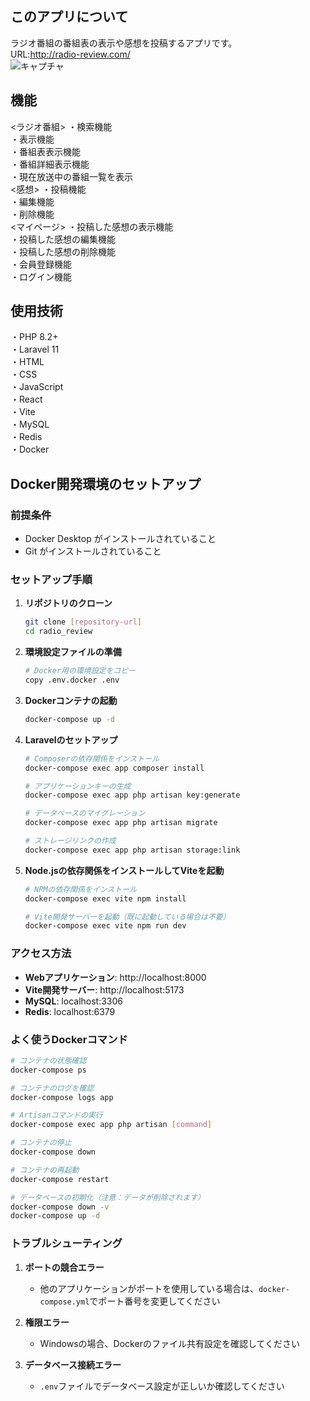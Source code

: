 ## このアプリについて
ラジオ番組の番組表の表示や感想を投稿するアプリです。<br>
URL:http://radio-review.com/<br>
![キャプチャ](https://user-images.githubusercontent.com/59298479/82464028-87da0280-9af8-11ea-908c-1d1bda0c0905.PNG)

## 機能
<ラジオ番組>
・検索機能<br>
・表示機能<br>
・番組表表示機能<br>
・番組詳細表示機能<br>
・現在放送中の番組一覧を表示<br>
<感想>
・投稿機能<br>
・編集機能<br>
・削除機能<br>
<マイページ>
・投稿した感想の表示機能<br>
・投稿した感想の編集機能<br>
・投稿した感想の削除機能<br>
・会員登録機能<br>
・ログイン機能<br>


## 使用技術
・PHP 8.2+<br>
・Laravel 11<br>
・HTML<br>
・CSS<br>
・JavaScript<br>
・React<br>
・Vite<br>
・MySQL<br>
・Redis<br>
・Docker<br>

## Docker開発環境のセットアップ

### 前提条件
- Docker Desktop がインストールされていること
- Git がインストールされていること

### セットアップ手順

1. **リポジトリのクローン**
   ```bash
   git clone [repository-url]
   cd radio_review
   ```

2. **環境設定ファイルの準備**
   ```bash
   # Docker用の環境設定をコピー
   copy .env.docker .env
   ```

3. **Dockerコンテナの起動**
   ```bash
   docker-compose up -d
   ```

4. **Laravelのセットアップ**
   ```bash
   # Composerの依存関係をインストール
   docker-compose exec app composer install

   # アプリケーションキーの生成
   docker-compose exec app php artisan key:generate

   # データベースのマイグレーション
   docker-compose exec app php artisan migrate

   # ストレージリンクの作成
   docker-compose exec app php artisan storage:link
   ```

5. **Node.jsの依存関係をインストールしてViteを起動**
   ```bash
   # NPMの依存関係をインストール
   docker-compose exec vite npm install

   # Vite開発サーバーを起動（既に起動している場合は不要）
   docker-compose exec vite npm run dev
   ```

### アクセス方法
- **Webアプリケーション**: http://localhost:8000
- **Vite開発サーバー**: http://localhost:5173
- **MySQL**: localhost:3306
- **Redis**: localhost:6379

### よく使うDockerコマンド

```bash
# コンテナの状態確認
docker-compose ps

# コンテナのログを確認
docker-compose logs app

# Artisanコマンドの実行
docker-compose exec app php artisan [command]

# コンテナの停止
docker-compose down

# コンテナの再起動
docker-compose restart

# データベースの初期化（注意：データが削除されます）
docker-compose down -v
docker-compose up -d
```

### トラブルシューティング

1. **ポートの競合エラー**
   - 他のアプリケーションがポートを使用している場合は、`docker-compose.yml`でポート番号を変更してください

2. **権限エラー**
   - Windowsの場合、Dockerのファイル共有設定を確認してください

3. **データベース接続エラー**
   - `.env`ファイルでデータベース設定が正しいか確認してください
